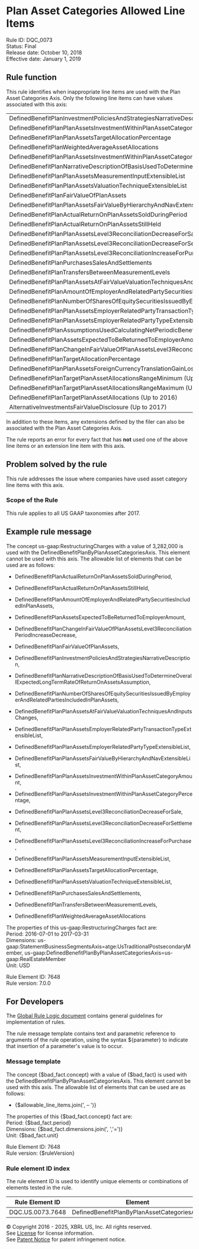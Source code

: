 # Plan Asset Categories Allowed Line Items
Rule ID: DQC_0073  
Status: Final  
Release date: October 10, 2018  
Effective date: January 1, 2019 

## Rule function 
This rule identifies when inappropriate line items are used with the Plan Asset Categories Axis.  Only the following line items can have values associated with this axis:

||
| ----- |
|DefinedBenefitPlanInvestmentPoliciesAndStrategiesNarrativeDescription|
|DefinedBenefitPlanPlanAssetsInvestmentWithinPlanAssetCategoryPercentage|
|DefinedBenefitPlanPlanAssetsTargetAllocationPercentage|
|DefinedBenefitPlanWeightedAverageAssetAllocations|
|DefinedBenefitPlanPlanAssetsInvestmentWithinPlanAssetCategoryAmount|
|DefinedBenefitPlanNarrativeDescriptionOfBasisUsedToDetermineOverallExpectedLongTermRateOfReturnOnAssetsAssumption|
|DefinedBenefitPlanPlanAssetsMeasurementInputExtensibleList|
|DefinedBenefitPlanPlanAssetsValuationTechniqueExtensibleList|
|DefinedBenefitPlanFairValueOfPlanAssets|
|DefinedBenefitPlanPlanAssetsFairValueByHierarchyAndNavExtensibleList|
|DefinedBenefitPlanActualReturnOnPlanAssetsSoldDuringPeriod|
|DefinedBenefitPlanActualReturnOnPlanAssetsStillHeld|
|DefinedBenefitPlanPlanAssetsLevel3ReconciliationDecreaseForSale|
|DefinedBenefitPlanPlanAssetsLevel3ReconciliationDecreaseForSettlement|
|DefinedBenefitPlanPlanAssetsLevel3ReconciliationIncreaseForPurchase|
|DefinedBenefitPlanPurchasesSalesAndSettlements|
|DefinedBenefitPlanTransfersBetweenMeasurementLevels|
|DefinedBenefitPlanPlanAssetsAtFairValueValuationTechniquesAndInputsChanges|
|DefinedBenefitPlanAmountOfEmployerAndRelatedPartySecuritiesIncludedInPlanAssets|
|DefinedBenefitPlanNumberOfSharesOfEquitySecuritiesIssuedByEmployerAndRelatedPartiesIncludedInPlanAssets|
|DefinedBenefitPlanPlanAssetsEmployerRelatedPartyTransactionTypeExtensibleList|
|DefinedBenefitPlanPlanAssetsEmployerRelatedPartyTypeExtensibleList|
|DefinedBenefitPlanAssumptionsUsedCalculatingNetPeriodicBenefitCostExpectedLongTermReturnOnAssets|
|DefinedBenefitPlanAssetsExpectedToBeReturnedToEmployerAmount|
|DefinedBenefitPlanChangeInFairValueOfPlanAssetsLevel3ReconciliationPeriodIncreaseDecrease|
|DefinedBenefitPlanTargetAllocationPercentage|
|DefinedBenefitPlanPlanAssetsForeignCurrencyTranslationGainLoss|
|DefinedBenefitPlanTargetPlanAssetAllocationsRangeMinimum (Up to 2016)|
|DefinedBenefitPlanTargetPlanAssetAllocationsRangeMaximum  (Up to 2016)|
|DefinedBenefitPlanTargetPlanAssetAllocations  (Up to 2016)|
|AlternativeInvestmentsFairValueDisclosure (Up to 2017)|

In addition to these items, any extensions defined by the filer can also be associated with the Plan Asset Categories Axis. 

The rule reports an error for every fact that has **not** used one of the above line items or an extension line item with this axis.  

## Problem solved by the rule
This rule addresses the issue where companies have used asset category line items with this axis.  

### Scope of the Rule
This rule applies to all US GAAP taxonomies after 2017.  

## Example rule message
The concept us-gaap:RestructuringCharges with a value of 3,282,000 is used with the DefinedBenefitPlanByPlanAssetCategoriesAxis. This element cannot be used with this axis. The allowable list of elements that can be used are as follows:

- DefinedBenefitPlanActualReturnOnPlanAssetsSoldDuringPeriod,

- DefinedBenefitPlanActualReturnOnPlanAssetsStillHeld,

- DefinedBenefitPlanAmountOfEmployerAndRelatedPartySecuritiesIncludedInPlanAssets,

- DefinedBenefitPlanAssetsExpectedToBeReturnedToEmployerAmount,

- DefinedBenefitPlanChangeInFairValueOfPlanAssetsLevel3ReconciliationPeriodIncreaseDecrease,

- DefinedBenefitPlanFairValueOfPlanAssets,

- DefinedBenefitPlanInvestmentPoliciesAndStrategiesNarrativeDescription,

- DefinedBenefitPlanNarrativeDescriptionOfBasisUsedToDetermineOverallExpectedLongTermRateOfReturnOnAssetsAssumption,

- DefinedBenefitPlanNumberOfSharesOfEquitySecuritiesIssuedByEmployerAndRelatedPartiesIncludedInPlanAssets,

- DefinedBenefitPlanPlanAssetsAtFairValueValuationTechniquesAndInputsChanges,

- DefinedBenefitPlanPlanAssetsEmployerRelatedPartyTransactionTypeExtensibleList,

- DefinedBenefitPlanPlanAssetsEmployerRelatedPartyTypeExtensibleList,

- DefinedBenefitPlanPlanAssetsFairValueByHierarchyAndNavExtensibleList,

- DefinedBenefitPlanPlanAssetsInvestmentWithinPlanAssetCategoryAmount,

- DefinedBenefitPlanPlanAssetsInvestmentWithinPlanAssetCategoryPercentage,

- DefinedBenefitPlanPlanAssetsLevel3ReconciliationDecreaseForSale,

- DefinedBenefitPlanPlanAssetsLevel3ReconciliationDecreaseForSettlement,

- DefinedBenefitPlanPlanAssetsLevel3ReconciliationIncreaseForPurchase,

- DefinedBenefitPlanPlanAssetsMeasurementInputExtensibleList,

- DefinedBenefitPlanPlanAssetsTargetAllocationPercentage,

- DefinedBenefitPlanPlanAssetsValuationTechniqueExtensibleList,

- DefinedBenefitPlanPurchasesSalesAndSettlements,

- DefinedBenefitPlanTransfersBetweenMeasurementLevels,

- DefinedBenefitPlanWeightedAverageAssetAllocations

The properties of this us-gaap:RestructuringCharges fact are:  
Period: 2016-07-01 to 2017-03-31  
Dimensions: us-gaap:StatementBusinessSegmentsAxis=atge:UsTraditionalPostsecondaryMember, us-gaap:DefinedBenefitPlanByPlanAssetCategoriesAxis=us-gaap:RealEstateMember  
Unit: USD  

Rule Element ID: 7648  
Rule version: 7.0.0

## For Developers
The [Global Rule Logic document](https://github.com/DataQualityCommittee/dqc_us_rules/blob/master/docs/GlobalRuleLogic.md) contains general guidelines for implementation of rules.  

The rule message template contains text and parametric reference to arguments of the rule operation, using the syntax ${parameter} to indicate that insertion of a parameter's value is to occur.  

### Message template
The concept {$bad_fact.concept} with a value of {$bad_fact} is used with the DefinedBenefitPlanByPlanAssetCategoriesAxis. This element cannot be used with this axis. The allowable list of elements that can be used are as follows:

- {$allowable_line_items.join(',
– ')}

The properties of this {$bad_fact.concept} fact are:  
Period: {$bad_fact.period}  
Dimensions: {$bad_fact.dimensions.join(', ','=')}  
Unit: {$bad_fact.unit}  

Rule Element ID: 7648  
Rule version: {$ruleVersion}

### Rule element ID index 
The rule element ID is used to identify unique elements or combinations of elements tested in the rule. 

|Rule Element ID|Element|
|--------|--------|
|DQC.US.0073.7648|DefinedBenefitPlanByPlanAssetCategoriesAxis|

© Copyright 2016 - 2025, XBRL US, Inc. All rights reserved.   
See [License](https://xbrl.us/dqc-license) for license information.  
See [Patent Notice](https://xbrl.us/dqc-patent) for patent infringement notice.  
